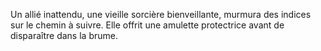 Un allié inattendu, une vieille sorcière bienveillante, murmura des indices sur le chemin à suivre. Elle offrit une amulette protectrice avant de disparaître dans la brume.
